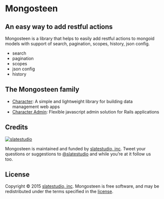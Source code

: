 # Mongosteen

## An easy way to add restful actions

Mongosteen is a library that helps to easily add restful actions to mongoid models with support of search, pagination, scopes, history, json config.

- search
- pagination
- scopes
- json config
- history

## The Mongosteen family

- [Character](https://github.com/slate-studio/chr): A simple and lightweight library for building data management web apps
- [Character Admin](https://github.com/slate-studio/chr-cms): Flexible javascript admin solution for Rails applications

## Credits

[![slatestudio](http://images.thoughtbot.com/bourbon/thoughtbot-logo.svg)](http://slatestudio.com)

Mongosteen is maintained and funded by [slatestudio, inc](http://slatestudio.com). Tweet your questions or suggestions to [@slatestudio](https://twitter.com/slatestudio) and while you’re at it follow us too.

## License

Copyright © 2015 [slatestudio, inc](http://slatestudio.com). Mongosteen is free software, and may be redistributed under the terms specified in the [license](LICENSE.md).